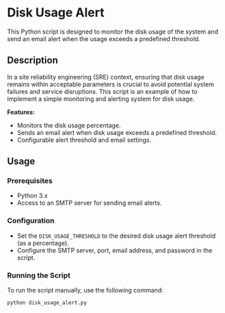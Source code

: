 # Disk Usage Alert

This Python script is designed to monitor the disk usage of the system and send an email alert when the usage exceeds a predefined threshold.

## Description

In a site reliability engineering (SRE) context, ensuring that disk usage remains within acceptable parameters is crucial to avoid potential system failures and service disruptions. This script is an example of how to implement a simple monitoring and alerting system for disk usage.

**Features:**
- Monitors the disk usage percentage.
- Sends an email alert when disk usage exceeds a predefined threshold.
- Configurable alert threshold and email settings.

## Usage

### Prerequisites
- Python 3.x
- Access to an SMTP server for sending email alerts.

### Configuration

- Set the `DISK_USAGE_THRESHOLD` to the desired disk usage alert threshold (as a percentage).
- Configure the SMTP server, port, email address, and password in the script.

### Running the Script

To run the script manually, use the following command:
```shell
python disk_usage_alert.py

